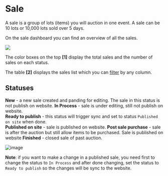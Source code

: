 # Sale

A sale is a group of lots \(items\) you will auction in one event. A sale can be 10 lots or 10,000 lots sold over 5 days.

On the sale dashboard you can find an overview of all the sales.

![](https://user-images.githubusercontent.com/20393485/47137541-8a8ec900-d2bf-11e8-9983-bcb033cdae94.jpg)

The color boxes on the top **\[1\]** display the total sales and the number of sales on each status.

The table **\[2\]** displays the sales list which you can [filter](how-to-find-an-existing-sale.md) by any column.

## Statuses

**New** -  a new sale created and panding for editing. The sale in this status is not publish on website. 
**In Process** - sale is under editing, still not publish on website.   
**Ready to publish** - this status will trigger sync and set to status `Published on site` when done.  
**Published on site** - sale is published on website. 
**Post sale purchase** - sale is after the auction but still allow items to be purchased. Sale is published on website
**Finished** - closed sale of past auction.

![image](https://user-images.githubusercontent.com/20393485/50474950-87087400-09cb-11e9-8483-7b11044b16c2.png)

**Note**: if you want to make a change in a published sale, you need first to change the status to `In Process` and after done changing, set the status to `Ready to publish` so the changes will be sync to the website.
